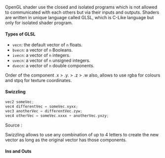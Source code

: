
OpenGL shader use the closed and isolated programs which is not allowed to communicated with each others but via their inputs and outputs. Shaders are written in unique language called GLSL, which is C-Like language but only for isolated shader program. 
#### Types of GLSL

- `vecn`: the default vector of `n` floats.
- `bvecn`: a vector of `n` Booleans.
- `ivecn`: a vector of `n` integers.
- `uvecn`: a vector of `n` unsigned integers.
- `dvecn`: a vector of `n` double components.

Order of the component 
.x > .y. > .z > .w
also, allows to use rgba for colours and stpq for texture coordinates. 

#### Swizzling 

```cpp 
vec2 someVec;
vec4 differentVec = someVec.xyxx;
vec3 anotherVec = differentVec.zyw; 
vec4 otherVec = someVec.xxxx + anotherVec.yxzy; 
```
Source : 

Swizzling allows to use any combination of up to 4 letters to create the new vector as long as the original vector has those components. 


#### Ins and Outs 
